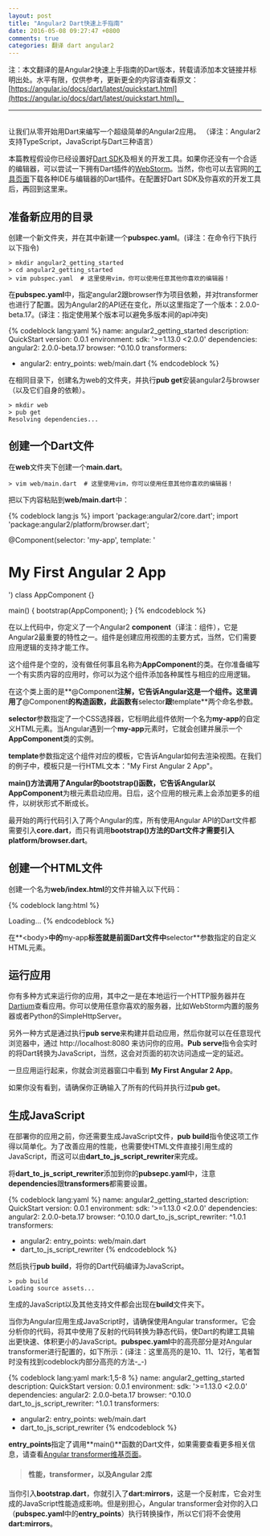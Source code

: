 ```yaml
---
layout: post
title: "Angular2 Dart快速上手指南"
date: 2016-05-08 09:27:47 +0800
comments: true
categories: 翻译 dart angular2
---
```

注：本文翻译的是Angular2快速上手指南的Dart版本，转载请添加本文链接并标明出处。水平有限，仅供参考，更新更全的内容请查看原文：[https://angular.io/docs/dart/latest/quickstart.html](https://angular.io/docs/dart/latest/quickstart.html)。

___
<br/>
让我们从零开始用Dart来编写一个超级简单的Angular2应用。
（译注：Angular2支持TypeScript，JavaScript与Dart三种语言）

本篇教程假设你已经设置好[Dart SDK](https://www.dartlang.org/downloads/)及相关的开发工具。如果你还没有一个合适的编辑器，可以尝试一下拥有Dart插件的[WebStorm](https://confluence.jetbrains.com/display/WI/Getting+started+with+Dart)。当然，你也可以去官网的[工具页面](https://www.dartlang.org/tools/)下载各种IDE与编辑器的Dart插件。在配置好Dart SDK及你喜欢的开发工具后，再回到这里来。

## 准备新应用的目录

创建一个新文件夹，并在其中新建一个**pubspec.yaml**。(译注：在命令行下执行以下指令)

    > mkdir angular2_getting_started
    > cd angular2_getting_started
    > vim pubspec.yaml  # 这里使用vim，你可以使用任意其他你喜欢的编辑器！

在**pubspec.yaml**中，指定angular2跟browser作为项目依赖，并对transformer也进行了配置。因为Angular2的API还在变化，所以这里指定了一个版本：2.0.0-beta.17。(译注：指定使用某个版本可以避免多版本间的api冲突)

{% codeblock lang:yaml %}
name: angular2_getting_started
description: QuickStart
version: 0.0.1
environment:
  sdk: '>=1.13.0 <2.0.0'
dependencies:
  angular2: 2.0.0-beta.17
  browser: ^0.10.0
transformers:
- angular2:
    entry_points: web/main.dart
{% endcodeblock %}

<!-- more -->

在相同目录下，创建名为web的文件夹，并执行**pub get**安装angular2与browser（以及它们自身的依赖）。

    > mkdir web
    > pub get
    Resolving dependencies...

## 创建一个Dart文件
在**web**文件夹下创建一个**main.dart**。

    > vim web/main.dart  # 这里使用vim，你可以使用任意其他你喜欢的编辑器！

把以下内容粘贴到**web/main.dart**中：

{% codeblock lang:js %}
import 'package:angular2/core.dart';
import 'package:angular2/platform/browser.dart';

@Component(selector: 'my-app', template: '<h1>My First Angular 2 App</h1>')
class AppComponent {}

main() {
  bootstrap(AppComponent);
}
{% endcodeblock %}

在以上代码中，你定义了一个Angular2 **component**（译注：组件），它是Angular2最重要的特性之一。组件是创建应用视图的主要方式，当然，它们需要应用逻辑的支持才能工作。

这个组件是个空的，没有做任何事且名称为**AppComponent**的类。在你准备编写一个有实质内容的应用时，你可以为这个组件添加各种属性与相应的应用逻辑。

在这个类上面的是**@Component**注解，它告诉Angular这是一个组件。这里调用了**@Component**的构造函数，此函数有**selector**跟**template**两个命名参数。

**selector**参数指定了一个CSS选择器，它标明此组件依附一个名为**my-app**的自定义HTML元素。当Angular遇到一个**my-app**元素时，它就会创建并展示一个**AppComponent**类的实例。

**template**参数指定这个组件对应的模板，它告诉Angular如何去渲染视图。在我们的例子中，模板只是一行HTML文本："My First Angular 2 App"。

**main()**方法调用了Angular的**bootstrap()**函数，它告诉Angular以**AppComponent**为根元素启动应用。日后，这个应用的根元素上会添加更多的组件，以树状形式不断成长。

最开始的两行代码引入了两个Angular的库，所有使用Angular API的Dart文件都需要引入**core.dart**，而只有调用**bootstrap()**方法的Dart文件才需要引入**platform/browser.dart**。

## 创建一个HTML文件
创建一个名为**web/index.html**的文件并输入以下代码：

{% codeblock lang:html %}
<!DOCTYPE html>
<html>
  <head>
    <title>Getting Started</title>
    <link rel="stylesheet" href="styles.css">
    <script async src="main.dart" type="application/dart"></script>
    <script async src="packages/browser/dart.js"></script>
  </head>
  <body>
    <my-app>Loading...</my-app>
  </body>
</html>
{% endcodeblock %}

在**<body\>**中的**my-app**标签就是前面Dart文件中**selector**参数指定的自定义HTML元素。

## 运行应用
你有多种方式来运行你的应用，其中之一是在本地运行一个HTTP服务器并在[Dartium](https://www.dartlang.org/tools/dartium/)查看应用。你可以使用任意你喜欢的服务器，比如WebStorm内置的服务器或者Python的SimpleHttpServer。

另外一种方式是通过执行**pub serve**来构建并启动应用，然后你就可以在任意现代浏览器中，通过 http:\/\/localhost:8080 来访问你的应用。**Pub serve**指令会实时的将Dart转换为JavaScript，当然，这会对页面的初次访问造成一定的延迟。

一旦应用运行起来，你就会浏览器窗口中看到 **My First Angular 2 App**。

如果你没有看到，请确保你正确输入了所有的代码并执行过**pub get**。

## 生成JavaScript
在部署你的应用之前，你还需要生成JavaScript文件，**pub build**指令使这项工作得以简单化。为了改善应用的性能，也需要使HTML文件直接引用生成的JavaScript，而这可以由**dart_to_js_script_rewriter**来完成。

将**dart_to_js_script_rewriter**添加到你的**pubsepc.yaml**中，注意**dependencies**跟**transformers**都需要设置。

{% codeblock lang:yaml %}
name: angular2_getting_started
description: QuickStart
version: 0.0.1
environment:
  sdk: '>=1.13.0 <2.0.0'
dependencies:
  angular2: 2.0.0-beta.17
  browser: ^0.10.0
  dart_to_js_script_rewriter: ^1.0.1
transformers:
- angular2:
    entry_points: web/main.dart
- dart_to_js_script_rewriter
{% endcodeblock %}

然后执行**pub build**，将你的Dart代码编译为JavaScript。

    > pub build
    Loading source assets...

生成的JavaScript以及其他支持文件都会出现在**build**文件夹下。

当你为Angular应用生成JavaScript时，请确保使用Angular transformer。它会分析你的代码，将其中使用了反射的代码转换为静态代码，使Dart的构建工具输出更快速、体积更小的JavaScript。**pubspec.yaml**中的高亮部分是对Angular transformer进行配置的，如下所示：(译注：这里高亮的是10、11、12行，笔者暂时没有找到codeblock内部分高亮的方法-_-)

{% codeblock lang:yaml mark:1,5-8 %}
name: angular2_getting_started
description: QuickStart
version: 0.0.1
environment:
  sdk: '>=1.13.0 <2.0.0'
dependencies:
  angular2: 2.0.0-beta.17
  browser: ^0.10.0
  dart_to_js_script_rewriter: ^1.0.1
transformers:
- angular2:
    entry_points: web/main.dart
- dart_to_js_script_rewriter
{% endcodeblock %}

**entry_points**指定了调用**main()**函数的Dart文件，如果需要查看更多相关信息，请查看[Angular transformer维基页面](https://github.com/angular/angular/wiki/Angular-2-Dart-Transformer)。

> #### 性能，transformer，以及Angular 2库
  当你引入**bootstrap.dart**，你就引入了**dart:mirrors**，这是一个反射库，它会对生成的JavaScript性能造成影响。但是别担心，Angular transformer会对你的入口（**pubspec.yaml**中的**entry_points**）执行转换操作，所以它们将不会使用**dart:mirrors**。
